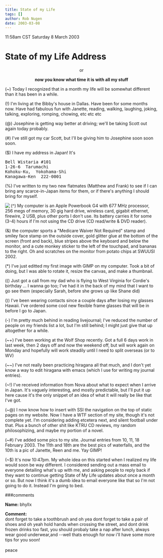 ```yaml
---
title: State of my Life
tags: []
author: Rob Nugen
date: 2003-03-08
---
```


<p class=date>11:58am CST Saturday 8 March 2003</p>

<h1>State of my Life Address</h1>

<p><center>or</center></p>

<p><center><b>now you know what time it is with all my stuff</b></center></p>

<p>(~) Today I recognized that in a month my life will be somewhat
different than it has been in a while.</p>

<p>(!) I'm living at the Bibby's house in Dallas.  Have been for some
months now.  Have had fabulous fun with Janette, reading, walking,
laughing, joking, talking, exploring, romping, chowing, etc etc
etc</p>

<p>(@) Josephine is getting way better at driving; we'll be taking
Scott out again today probably.</p>

<p>(#) I've still got my car Scott, but I'll be giving him to
Josephine soon soon soon.</p>

<p>($) I have my address in Japan!  It's
<pre>
Bell Wistaria #101
1-26-6  Tarumachi
Kohoku-Ku,  Yokohama-Shi
Kanagawa-Ken  222-0001
</pre></p>

<p>(%) I've written to my two new flatmates (Matthew and Frank) to see
if I can bring any scarce-in-Japan items for them, or if there's
anything I should bring for myself.</p>

<p>(^) <a href="/images/hardware/laptop/PowerBook_G4/computer_monkey.jpg"><img
src="/images/hardware/laptop/PowerBook_G4/thumbs/computer_monkey.jpg" align=left
border=0></a> My computer is an Apple Powerbook G4 with 677 MHz
processor, 256 megs of memory, 30 gig hard drive, wireless card,
gigabit ethernet, firewire, 2 USB, plus other ports I don't use.  Its
battery carries it for some (3-4) hours if I'm not using the CD drive
(CD read/write & DVD reader).</p>

<p>(&) the computer sports a "Medicare Waiver Not Required" stamp and
smiley face stamp on the outside cover, gold glitter glue at the
bottom of the screen (front and back), blue stripes above the keyboard
and below the monitor, and a cute monkey sticker to the left of the
touchpad, and bananas to the right.  Oh and scratches on the monitor
from potato chips at SWUUSI 2002.</p>

<p>(*) I've just editted my first image with GIMP on my computer.
Took a bit of doing, but I was able to rotate it, resize the canvas,
and make a thumbnail.</p>

<p>(() Just got a call from my dad who is flying to West Virginia for
Cordie's birthday ... I wanna go too; I've had it in the back of my
mind that I want to go see them (especially Sarah, before she grows up
like Shane did)</p>

<p>()) I've been wearing contacts since a couple days after losing my
glasses Hawaii.  I've ordered some cool new flexible frame glasses
that will be in before I go to Japan.</p>

<p>(-) I'm pretty much behind in reading livejournal; I've reduced the
number of people on my friends list a lot, but I'm still behind;  I
might just give that up altogether for a while.</p>

<p>(~+) I've been working at the Wolf Shop recently.  Got a full 6
days work in last week, then 2 days off and now the weekend off, but
will work again on Monday and hopefully will work steadily until I
need to split overseas (or to WV)</p>

<p>(~~) I've not really been practicing hiragana all that much, and I
don't yet know a way to edit hiragana with emacs (which I use for
writing my journal entries).</p>

<p>(~!) I've received information from Nova about what to expect when
I arrive in Japan.  It's vaguely interesting, and mostly predictable,
but I'll put it up here cause it's the only snippet of an idea of what
it will really be like that I've got.</p>

<p>(~@) I now know how to insert with SSI the navigation on the top of
static pages on my website.  Now I have a WTF section of my site,
though it's not complete yet.  I'm considering adding etcetera next,
and silent football under that.  Plus a bunch of other shit like KTRU
CD reviews, my random philosophizing, and maybe my portion of a
novel.</p>

<p>(~#) I've added some pics to my site.  Journal entries from 10, 11,
18 February 2003.  The 11th and 18th are the best pics of waterfalls,
and the 10th is a pic of Janette, Reen and me.  Yay GIMP!</p>

<p>(~$) It's now 10:47pm.  My whole idea on this started when I
realized my life would soon be way different.  I considered sending
out a mass email to everyone detailing what's up with me, and asking
people to reply back if they want to continue getting State of My Life
updates about once a month or so.  But now I think it's a dumb idea to
email everyone like that so I'm not going to do it.  Instead I'm going
to bed.</p>

###comments

<p><b>Name:</b> bhyllx

<p><b>Comment:</b>
<br>dont forget to take a toothbrush and oh yea dont forget to take a pair of shoes and  oh yeah hold hands when crossing the street, and dont drink frozen drinks too fast, you should probaly take a nap after lunch, always wear good underwear,and --well thats enough for now i'll have some more tips for you soon!<br>
<br>
peace<br>
